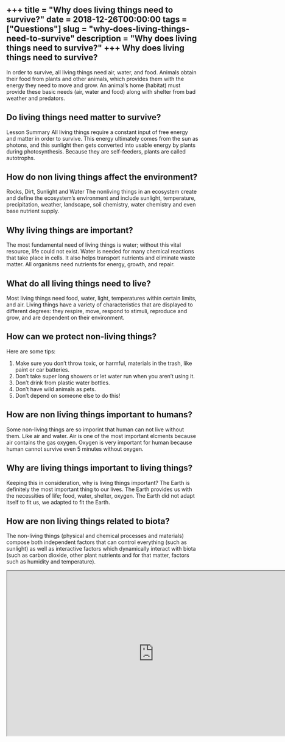 +++
title = "Why does living things need to survive?"
date = 2018-12-26T00:00:00
tags = ["Questions"]
slug = "why-does-living-things-need-to-survive"
description = "Why does living things need to survive?"
+++
Why does living things need to survive?
---------------------------------------

In order to survive, all living things need air, water, and food. Animals obtain their food from plants and other animals, which provides them with the energy they need to move and grow. An animal’s home (habitat) must provide these basic needs (air, water and food) along with shelter from bad weather and predators.

Do living things need matter to survive?
----------------------------------------

Lesson Summary All living things require a constant input of free energy and matter in order to survive. This energy ultimately comes from the sun as photons, and this sunlight then gets converted into usable energy by plants during photosynthesis. Because they are self-feeders, plants are called autotrophs.

How do non living things affect the environment?
------------------------------------------------

Rocks, Dirt, Sunlight and Water The nonliving things in an ecosystem create and define the ecosystem’s environment and include sunlight, temperature, precipitation, weather, landscape, soil chemistry, water chemistry and even base nutrient supply.

Why living things are important?
--------------------------------

The most fundamental need of living things is water; without this vital resource, life could not exist. Water is needed for many chemical reactions that take place in cells. It also helps transport nutrients and eliminate waste matter. All organisms need nutrients for energy, growth, and repair.

What do all living things need to live?
---------------------------------------

Most living things need food, water, light, temperatures within certain limits, and air. Living things have a variety of characteristics that are displayed to different degrees: they respire, move, respond to stimuli, reproduce and grow, and are dependent on their environment.

How can we protect non-living things?
-------------------------------------

Here are some tips:

1. Make sure you don’t throw toxic, or harmful, materials in the trash, like paint or car batteries.
2. Don’t take super long showers or let water run when you aren’t using it.
3. Don’t drink from plastic water bottles.
4. Don’t have wild animals as pets.
5. Don’t depend on someone else to do this!

How are non living things important to humans?
----------------------------------------------

Some non-living things are so imporint that human can not live without them. Like air and water. Air is one of the most important elcments because air contains the gas oxygen. Oxygen is very important for human because human cannot survive even 5 minutes without oxygen.

Why are living things important to living things?
-------------------------------------------------

Keeping this in consideration, why is living things important? The Earth is definitely the most important thing to our lives. The Earth provides us with the necessities of life; food, water, shelter, oxygen. The Earth did not adapt itself to fit us, we adapted to fit the Earth.

How are non living things related to biota?
-------------------------------------------

The non-living things (physical and chemical processes and materials) compose both independent factors that can control everything (such as sunlight) as well as interactive factors which dynamically interact with biota (such as carbon dioxide, other plant nutrients and for that matter, factors such as humidity and temperature).

<iframe allow="accelerometer; autoplay; clipboard-write; encrypted-media; gyroscope; picture-in-picture" allowfullscreen="" class="__youtube_prefs__  epyt-is-override  no-lazyload" data-no-lazy="1" data-origheight="433" data-origwidth="770" data-skipgform_ajax_framebjll="" height="433" id="_ytid_52471" loading="lazy" src="https://www.youtube.com/embed/NG-FaXNiIfU?enablejsapi=1&autoplay=0&cc_load_policy=0&cc_lang_pref=&iv_load_policy=1&loop=0&modestbranding=0&rel=1&fs=1&playsinline=0&autohide=2&theme=dark&color=red&controls=1&" title="YouTube player" width="770"></iframe>